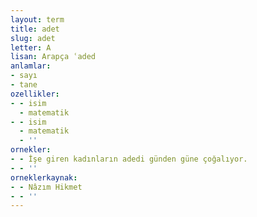 ```yaml
---
layout: term
title: adet
slug: adet
letter: A
lisan: Arapça ʿaded
anlamlar:
- sayı
- tane
ozellikler:
- - isim
  - matematik
- - isim
  - matematik
  - ''
ornekler:
- - İşe giren kadınların adedi günden güne çoğalıyor.
- - ''
orneklerkaynak:
- - Nâzım Hikmet
- - ''
---
```

